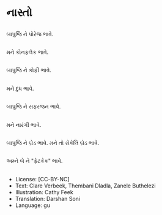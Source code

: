 # નાસ્તો

##
બાપુજિ ને પોરેજ ભાવે.

##
મને કોનફલેક ભાવે.

##
બાપુજિ ને કોફી ભાવે.

##
મને દુધ ભાવે.

##
બાપુજિ ને સફરજન ભાવે.

##
મને નારંગી ભાવે.

##
બાપુજિ ને બ્રેડ ભાવે. મને તો સેકેલિ બ્રેડ ભાવે.

##
અમ્ને બે ને "ફેટકેક" ભાવે.

##
* License: [CC-BY-NC]
* Text: Clare Verbeek, Thembani Dladla, Zanele Buthelezi
* Illustration: Cathy Feek
* Translation: Darshan Soni
* Language: gu
